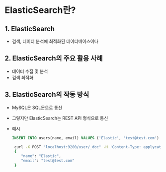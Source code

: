 # ElasticSearch란?

## 1. ElasticSearch
- 검색, 데이터 분석에 최적화된 데이터베이스이다

## 2. ElasticSearch의 주요 활용 사례
- 데이터 수집 및 분석
- 검색 최적화

## 3. ElasticSearch의  작동 방식
- MySQL은 SQL문으로 통신
- 그렇지만 ElasticSearch는 REST API 형식으로 통신
- 예시

    ```sql
    INSERT INTO users(name, email) VALUES ('Elastic', 'test@test.com')
    ```

    ```bash
     curl -X POST "localhost:9200/user/_doc" -H 'Content-Type: applycation/json' -
     {
        "name": "Elastic",
        "email": "test@test.com"
     }
    ```
